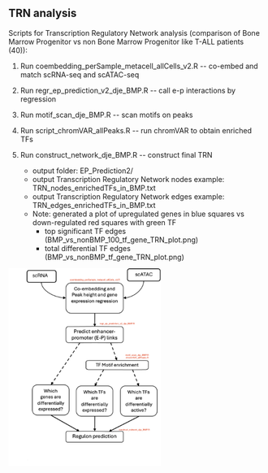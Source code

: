## TRN analysis
Scripts for Transcription Regulatory Network analysis (comparison of Bone Marrow Progenitor vs non Bone Marrow Progenitor like T-ALL patients (40)):

1. Run coembedding_perSample_metacell_allCells_v2.R --  co-embed and match scRNA-seq and scATAC-seq
   
2. Run regr_ep_prediction_v2_dje_BMP.R --  call e-p interactions by regression

3. Run motif_scan_dje_BMP.R -- scan motifs on peaks

4. Run script_chromVAR_allPeaks.R -- run chromVAR to obtain enriched TFs

4. Run construct_network_dje_BMP.R -- construct final TRN

   * output folder: EP_Prediction2/
   * output Transcription Regulatory Network nodes example: TRN_nodes_enrichedTFs_in_BMP.txt
   * output Transcription Regulatory Network edges example: TRN_edges_enrichedTFs_in_BMP.txt
   * Note: generated a plot of upregulated genes in blue squares vs down-regulated red squares with green TF   
     - top significant TF edges (BMP_vs_nonBMP_100_tf_gene_TRN_plot.png)
     - total differential TF edges (BMP_vs_nonBMP_tf_gene_TRN_plot.png) 


<img src="workflow.png" alt="Logo" width="300">
